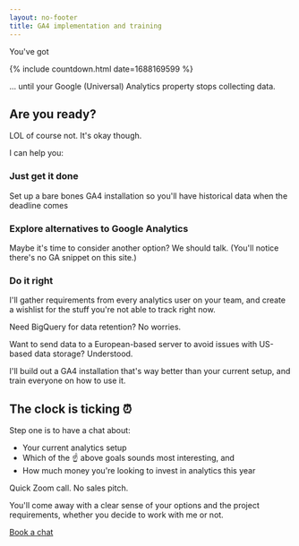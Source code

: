 ```yaml
---
layout: no-footer
title: GA4 implementation and training
---
```


You've got 

{% include countdown.html date=1688169599 %}

... until your Google (Universal) Analytics property stops collecting data.

## Are you ready?

LOL of course not. It's okay though.

I can help you:

### Just get it done

Set up a bare bones GA4 installation so you'll have historical data when the deadline comes

### Explore alternatives to Google Analytics

Maybe it's time to consider another option? We should talk. (You'll notice there's no GA snippet on this site.)

### Do it right

I'll gather requirements from every analytics user on your team, and create a wishlist for the stuff you're not able to track right now.

Need BigQuery for data retention? No worries.

Want to send data to a European-based server to avoid issues with US-based data storage? Understood.

I'll build out a GA4 installation that's way better than your current setup, and train everyone on how to use it.

## The clock is ticking ⏰

Step one is to have a chat about:

- Your current analytics setup
- Which of the ☝️ above goals sounds most interesting, and 
- How much money you're looking to invest in analytics this year

Quick Zoom call. No sales pitch. 

You'll come away with a clear sense of your options and the project requirements, whether you decide to work with me or not.

<div class="center"><a class="btn primary-cta" href="https://calendly.com/briandavidhall/20">Book a chat</a></div>
